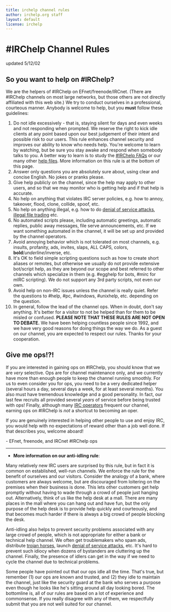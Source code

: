 ```yaml
---
title: irchelp channel rules
author: irchelp.org staff
layout: default
license: irchelp
---
```


# #IRChelp Channel Rules

updated 5/12/02

## So you want to help on #IRChelp?

We are the helpers of #IRChelp on EFnet/freenode/IRCnet. (There are #IRChelp channels
on most large networks, but those others are not directly affiliated with this
web site.) We try to conduct ourselves in a professional, courteous manner.
Anybody is welcome to help, but you **must** follow these guidelines:

  1. Do not idle excessively - that is, staying silent for days and even weeks and not responding when prompted.  We reserve the right to kick idle clients at any point based upon our best judgement of their intent and possible risk to our users. This rule enhances channel security and improves our ability to know who needs help.  You're welcome to learn by watching, but be sure you stay awake and respond when somebody talks to you. A better way to learn is to study the [#IRChelp FAQs](/irchelp/irchelpfaq.html) or our many other [help files](/irchelp/faq.html). More information on this rule is at the bottom of this page.
  2. Answer only questions you are absolutely sure about, using clear and concise English. No jokes or pranks please.
  3. Give help publicly on the channel, since the help may apply to other users, and so that we may monitor who is getting help and if that help is accurate.
  4. No help on anything that violates IRC server policies, e.g. how to annoy, takeover, flood, clone, collide, spoof, etc.
  5. No help on anything illegal, e.g. how to do [denial of service attacks](../nuke/), [illegal file trading](../security/warez.html) etc.
  6. No automated scripts please, including automatic greetings, automatic replies, public away messages, file serve announcements, etc. If we want something automated in the channel, it will be set up and provided by the channel operators.
  7. Avoid annoying behavior which is not tolerated on most channels, e.g. insults, profanity, ads, invites, slaps, ALL CAPS, colors, **bold**/_underline_/inverse, etc.
  8. It's OK to field simple scripting questions such as how to create short aliases or remotes, but otherwise we usually do not provide extensive bot/script help, as they are beyond our scope and best referred to other channels which specialize in them (e.g. #egghelp for bots, #mirc for mIRC scripting). We do not support any 3rd party scripts, not even our own.
  9. Avoid help on non-IRC issues unless the channel is really quiet. Refer the questions to #help, #pc, #windows, #unixhelp, etc. depending on the question.
  10. In general, follow the lead of the channel ops. When in doubt, don't say anything. It's better for a visitor to not be helped than for them to be misled or confused.  **PLEASE NOTE THAT THESE RULES ARE NOT OPEN TO DEBATE.** We have been helping countless people since 1992, and we have very good reasons for doing things the way we do. As a guest on our channel, you are expected to respect our rules. Thanks for your cooperation.

## Give me ops!?!

If you are interested in gaining ops on #IRChelp, you should know that we are
_very_ selective. Ops are for channel maintenance only, and we currently have
more than enough people to keep the channel running smoothly. For us to even
consider you for ops, you need to be a very dedicated helper (several hours a
day, several days a week, for at least several months). You also must have
tremendous knowledge and a good personality. In fact, our last few recruits
all provided several _years_ of service before being trusted with ops!
Finally, although many [IRC operators](/irchelp/ircd/) frequent our channel,
earning ops on #IRChelp is _not_ a shortcut to becoming an oper.

If you are genuinely interested in helping other people to use and enjoy IRC,
you would help with no expectations of reward other than a job well done. If
that describes you, welcome aboard!

  \- EFnet, freenode, and IRCnet #IRChelp ops

* * *

* **More information on our anti-idling rule**:

Many relatively new IRC users are surprised by this rule, but in fact it is
common on established, well-run channels. We enforce the rule for the benefit
of ourselves and our visitors. Consider the analogy of a bank, where customers
are always welcome, but are discouraged from loitering on the premises when
their business is done. This lets other customers get help promptly without
having to wade through a crowd of people just hanging out. Alternatively,
think of us like the help desk at a mall. There are many places in the mall
where you can hang out and have fun, but the only purpose of the help desk is
to provide help quickly and courteously, and that becomes much harder if there
is always a big crowd of people blocking the desk.

Anti-idling also helps to prevent security problems associated with any large
crowd of people, which is not appropriate for either a bank or technical help
channel. We often get troublemakers who spam ads, distribute [trojan
horses](../security/trojan.html), launch [denial of service
attacks](../nuke/), etc. It's hard to prevent such idiocy when dozens of
bystanders are cluttering up the channel. Finally, the presence of idlers can
get in the way if we need to cycle the channel due to technical problems.

Some people have pointed out that our ops idle all the time. That's true, but
remember (1) our ops are known and trusted, and (2) they idle to maintain the
channel, just like the security guard at the bank who serves a purpose even
though he looks like he's sitting around all day looking bored. The bottomline
is, all of our rules are based on a lot of experience and commonsense. If you
really disagree with any of them, we respectfully submit that you are not well
suited for our channel.

